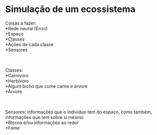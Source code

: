 # Simulação de um ecossistema

Coisas a fazer: 
  <br>
  *Rede neural (Enzo)
  <br>
  *Espaço
  <br>
  *Classes
  <br>
  *Ações de cada classe
  <br>
  *Sensores

<br><br>
Classes:
<br>
*Carnívoro
<br>
*Herbívoro
<br>
*Algum bicho que come carne e árvore
<br>
*Árvore

<br><br>
Sensores: informações que o indivíduo tem do espaço, como também, informações que tem sobre si mesmo
<br>
*Blocos e/ou informações ao redor
<br>
*Fome
<br>
